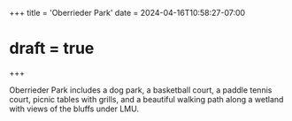 +++
title = 'Oberrieder Park'
date = 2024-04-16T10:58:27-07:00
# draft = true
+++

Oberrieder Park includes a dog park, a basketball court, a paddle tennis court, picnic tables with grills, and a beautiful walking path along a wetland with views of the bluffs under LMU.